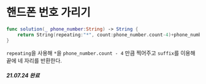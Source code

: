 # 핸드폰 번호 가리기

```swift
func solution(_ phone_number:String) -> String {
    return String(repeating:"*", count:phone_number.count-4)+phone_number.suffix(4)
}
```

`repeating`을 사용해 `*`을 `phone_number.count - 4` 만큼 찍어주고 `suffix`를 이용해 끝에 네 자리를 반환한다.

##### 21.07.24 완료